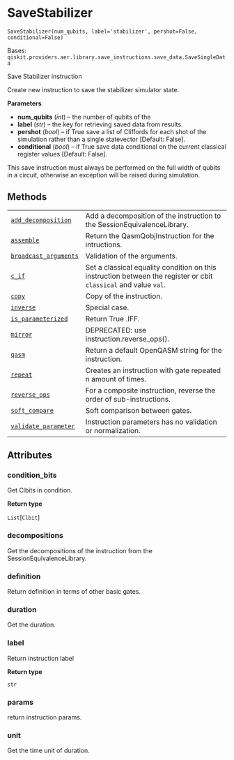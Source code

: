 # SaveStabilizer

`SaveStabilizer(num_qubits, label='stabilizer', pershot=False, conditional=False)`

Bases: `qiskit.providers.aer.library.save_instructions.save_data.SaveSingleData`

Save Stabilizer instruction

Create new instruction to save the stabilizer simulator state.

**Parameters**

*   **num\_qubits** (*int*) – the number of qubits of the
*   **label** (*str*) – the key for retrieving saved data from results.
*   **pershot** (*bool*) – if True save a list of Cliffords for each shot of the simulation rather than a single statevector \[Default: False].
*   **conditional** (*bool*) – if True save data conditional on the current classical register values \[Default: False].

<Admonition title="Note" type="note">
  This save instruction must always be performed on the full width of qubits in a circuit, otherwise an exception will be raised during simulation.
</Admonition>

## Methods

|                                                                                                                                                                                                                            |                                                                                                                  |
| -------------------------------------------------------------------------------------------------------------------------------------------------------------------------------------------------------------------------- | ---------------------------------------------------------------------------------------------------------------- |
| [`add_decomposition`](qiskit.providers.aer.library.SaveStabilizer.add_decomposition#qiskit.providers.aer.library.SaveStabilizer.add_decomposition "qiskit.providers.aer.library.SaveStabilizer.add_decomposition")         | Add a decomposition of the instruction to the SessionEquivalenceLibrary.                                         |
| [`assemble`](qiskit.providers.aer.library.SaveStabilizer.assemble#qiskit.providers.aer.library.SaveStabilizer.assemble "qiskit.providers.aer.library.SaveStabilizer.assemble")                                             | Return the QasmQobjInstruction for the intructions.                                                              |
| [`broadcast_arguments`](qiskit.providers.aer.library.SaveStabilizer.broadcast_arguments#qiskit.providers.aer.library.SaveStabilizer.broadcast_arguments "qiskit.providers.aer.library.SaveStabilizer.broadcast_arguments") | Validation of the arguments.                                                                                     |
| [`c_if`](qiskit.providers.aer.library.SaveStabilizer.c_if#qiskit.providers.aer.library.SaveStabilizer.c_if "qiskit.providers.aer.library.SaveStabilizer.c_if")                                                             | Set a classical equality condition on this instruction between the register or cbit `classical` and value `val`. |
| [`copy`](qiskit.providers.aer.library.SaveStabilizer.copy#qiskit.providers.aer.library.SaveStabilizer.copy "qiskit.providers.aer.library.SaveStabilizer.copy")                                                             | Copy of the instruction.                                                                                         |
| [`inverse`](qiskit.providers.aer.library.SaveStabilizer.inverse#qiskit.providers.aer.library.SaveStabilizer.inverse "qiskit.providers.aer.library.SaveStabilizer.inverse")                                                 | Special case.                                                                                                    |
| [`is_parameterized`](qiskit.providers.aer.library.SaveStabilizer.is_parameterized#qiskit.providers.aer.library.SaveStabilizer.is_parameterized "qiskit.providers.aer.library.SaveStabilizer.is_parameterized")             | Return True .IFF.                                                                                                |
| [`mirror`](qiskit.providers.aer.library.SaveStabilizer.mirror#qiskit.providers.aer.library.SaveStabilizer.mirror "qiskit.providers.aer.library.SaveStabilizer.mirror")                                                     | DEPRECATED: use instruction.reverse\_ops().                                                                      |
| [`qasm`](qiskit.providers.aer.library.SaveStabilizer.qasm#qiskit.providers.aer.library.SaveStabilizer.qasm "qiskit.providers.aer.library.SaveStabilizer.qasm")                                                             | Return a default OpenQASM string for the instruction.                                                            |
| [`repeat`](qiskit.providers.aer.library.SaveStabilizer.repeat#qiskit.providers.aer.library.SaveStabilizer.repeat "qiskit.providers.aer.library.SaveStabilizer.repeat")                                                     | Creates an instruction with gate repeated n amount of times.                                                     |
| [`reverse_ops`](qiskit.providers.aer.library.SaveStabilizer.reverse_ops#qiskit.providers.aer.library.SaveStabilizer.reverse_ops "qiskit.providers.aer.library.SaveStabilizer.reverse_ops")                                 | For a composite instruction, reverse the order of sub-instructions.                                              |
| [`soft_compare`](qiskit.providers.aer.library.SaveStabilizer.soft_compare#qiskit.providers.aer.library.SaveStabilizer.soft_compare "qiskit.providers.aer.library.SaveStabilizer.soft_compare")                             | Soft comparison between gates.                                                                                   |
| [`validate_parameter`](qiskit.providers.aer.library.SaveStabilizer.validate_parameter#qiskit.providers.aer.library.SaveStabilizer.validate_parameter "qiskit.providers.aer.library.SaveStabilizer.validate_parameter")     | Instruction parameters has no validation or normalization.                                                       |

## Attributes

### condition\_bits

Get Clbits in condition.

**Return type**

`List`\[`Clbit`]

### decompositions

Get the decompositions of the instruction from the SessionEquivalenceLibrary.

### definition

Return definition in terms of other basic gates.

### duration

Get the duration.

### label

Return instruction label

**Return type**

`str`

### params

return instruction params.

### unit

Get the time unit of duration.
